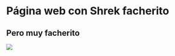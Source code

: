 # Página web con Shrek facherito
## Pero muy facherito
![](https://i.pinimg.com/originals/01/d5/fa/01d5fadedef9ae4626c27080dd7710ed.png)
